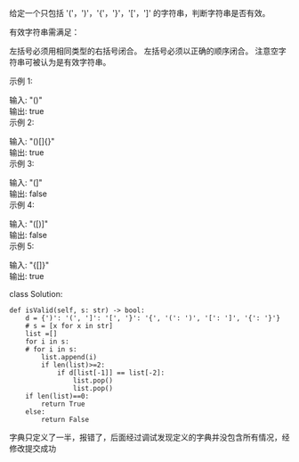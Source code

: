 给定一个只包括 '('，')'，'{'，'}'，'['，']' 的字符串，判断字符串是否有效。

有效字符串需满足：

左括号必须用相同类型的右括号闭合。
左括号必须以正确的顺序闭合。
注意空字符串可被认为是有效字符串。

示例 1:  

输入: "()"  
输出: true  
示例 2:  

输入: "()[]{}"  
输出: true  
示例 3:  

输入: "(]"  
输出: false  
示例 4:  

输入: "([)]"  
输出: false  
示例 5:  

输入: "{[]}"  
输出: true  

class Solution:  

    def isValid(self, s: str) -> bool:  
        d = {')': '(', ']': '[', '}': '{', '(': ')', '[': ']', '{': '}'}  
        # s = [x for x in str]  
        list =[]  
        for i in s:  
        # for i in s:  
            list.append(i)  
            if len(list)>=2:  
                if d[list[-1]] == list[-2]:  
                    list.pop()  
                    list.pop()  
        if len(list)==0:  
            return True  
        else:  
            return False  
            
 字典只定义了一半，报错了，后面经过调试发现定义的字典并没包含所有情况，经修改提交成功
